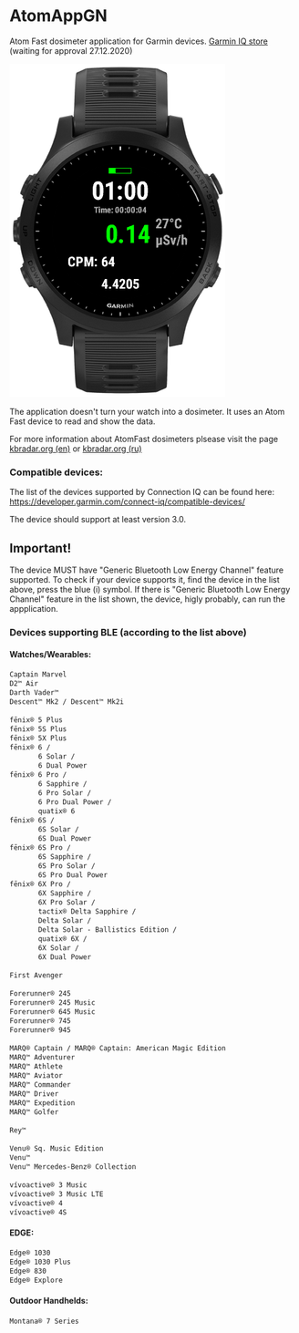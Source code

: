 # AtomAppGN
Atom Fast dosimeter application for Garmin devices. [Garmin IQ store](https://apps.garmin.com/en-US/apps/e769b70b-b5a2-4534-8a7a-a83131b54152) (waiting for approval 27.12.2020)

![Fenix 5 Plus view](docs/ScreenShot.png)

The application doesn't turn your watch into a dosimeter.
It uses an Atom Fast device to read and show the data.

For more information about AtomFast dosimeters plsease visit the page [kbradar.org (en)](https://kbradar.org/a190925-instructions-and-specifications.html) or [kbradar.org (ru)](https://kbradar.org/g4878767-dozimetry-datchiki-detektory)


### Compatible devices:

The list of the devices supported by Connection IQ can be found here: https://developer.garmin.com/connect-iq/compatible-devices/

The device should support at least version 3.0. 

## Important! 

The device MUST have "Generic Bluetooth Low Energy Channel" feature supported. To check if your device supports it, find the device in the list above, press the blue (i) symbol. If there is "Generic Bluetooth Low Energy Channel" feature in the list shown, the device, higly probably, can run the appplication. 

### Devices supporting BLE (according to the list above)

#### Watches/Wearables:

```
Captain Marvel
D2™ Air
Darth Vader™
Descent™ Mk2 / Descent™ Mk2i

fēnix® 5 Plus
fēnix® 5S Plus
fēnix® 5X Plus
fēnix® 6 / 
       6 Solar / 
       6 Dual Power
fēnix® 6 Pro / 
       6 Sapphire / 
       6 Pro Solar / 
       6 Pro Dual Power / 
       quatix® 6
fēnix® 6S / 
       6S Solar / 
       6S Dual Power
fēnix® 6S Pro / 
       6S Sapphire / 
       6S Pro Solar / 
       6S Pro Dual Power
fēnix® 6X Pro / 
       6X Sapphire / 
       6X Pro Solar / 
       tactix® Delta Sapphire / 
       Delta Solar / 
       Delta Solar - Ballistics Edition / 
       quatix® 6X / 
       6X Solar / 
       6X Dual Power

First Avenger

Forerunner® 245
Forerunner® 245 Music
Forerunner® 645 Music
Forerunner® 745
Forerunner® 945

MARQ® Captain / MARQ® Captain: American Magic Edition
MARQ™ Adventurer
MARQ™ Athlete
MARQ™ Aviator
MARQ™ Commander
MARQ™ Driver
MARQ™ Expedition
MARQ™ Golfer

Rey™

Venu® Sq. Music Edition
Venu™
Venu™ Mercedes-Benz® Collection

vívoactive® 3 Music
vívoactive® 3 Music LTE
vívoactive® 4
vívoactive® 4S
```

#### EDGE:

``` 
Edge® 1030
Edge® 1030 Plus
Edge® 830
Edge® Explore
```

#### Outdoor Handhelds:

```
Montana® 7 Series
```
